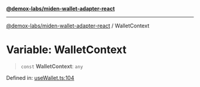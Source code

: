 [**@demox-labs/miden-wallet-adapter-react**](../README.md)

***

[@demox-labs/miden-wallet-adapter-react](../globals.md) / WalletContext

# Variable: WalletContext

> `const` **WalletContext**: `any`

Defined in: [useWallet.ts:104](https://github.com/demox-labs/miden-wallet-adapter/blob/945eae693dfd04e72f79c45431d1d0335907d921/packages/core/react/useWallet.ts#L104)
